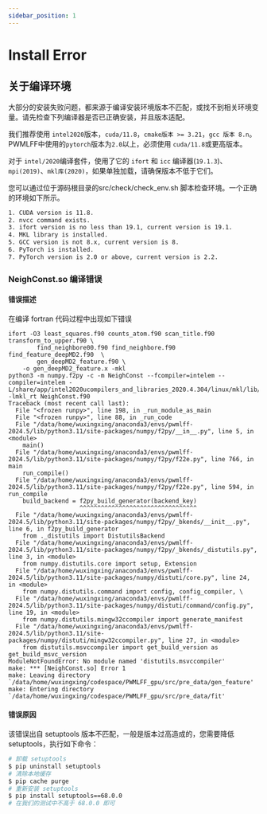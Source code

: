 ```yaml
---
sidebar_position: 1
---
```

# Install Error

## 关于编译环境
大部分的安装失败问题，都来源于编译安装环境版本不匹配，或找不到相关环境变量。请先检查下列编译器是否已正确安装，并且版本适配。

我们推荐使用 `intel2020`版本，`cuda/11.8`，`cmake版本 >= 3.21`，`gcc 版本 8.n`。
PWMLFF中使用的`pytorch`版本为`2.0`以上，必须使用 `cuda/11.8`或更高版本。

对于 `intel/2020`编译套件，使用了它的 `ifort` 和 `icc` 编译器(`19.1.3`)、`mpi(2019)`、`mkl库(2020)`，如果单独加载，请确保版本不低于它们。

您可以通过位于源码根目录的src/check/check_env.sh 脚本检查环境。一个正确的环境如下所示。
``` txt
1. CUDA version is 11.8.
2. nvcc command exists.
3. ifort version is no less than 19.1, current version is 19.1.
4. MKL library is installed.
5. GCC version is not 8.x, current version is 8.
6. PyTorch is installed.
7. PyTorch version is 2.0 or above, current version is 2.2.
```


### NeighConst.so 编译错误
#### 错误描述
在编译 fortran 代码过程中出现如下错误

```
ifort -O3 least_squares.f90 counts_atom.f90 scan_title.f90 transform_to_upper.f90 \
        find_neighbore00.f90 find_neighbore.f90 find_feature_deepMD2.f90  \
        gen_deepMD2_feature.f90 \
	-o gen_deepMD2_feature.x -mkl
python3 -m numpy.f2py -c -m NeighConst --fcompiler=intelem --compiler=intelem -L/share/app/intel2020ucompilers_and_libraries_2020.4.304/linux/mkl/lib/intel64/ -lmkl_rt NeighConst.f90
Traceback (most recent call last):
  File "<frozen runpy>", line 198, in _run_module_as_main
  File "<frozen runpy>", line 88, in _run_code
  File "/data/home/wuxingxing/anaconda3/envs/pwmlff-2024.5/lib/python3.11/site-packages/numpy/f2py/__in__.py", line 5, in <module>
    main()
  File "/data/home/wuxingxing/anaconda3/envs/pwmlff-2024.5/lib/python3.11/site-packages/numpy/f2py/f22e.py", line 766, in main
    run_compile()
  File "/data/home/wuxingxing/anaconda3/envs/pwmlff-2024.5/lib/python3.11/site-packages/numpy/f2py/f22e.py", line 594, in run_compile
    build_backend = f2py_build_generator(backend_key)
                    ^^^^^^^^^^^^^^^^^^^^^^^^^^^^^^^^^
  File "/data/home/wuxingxing/anaconda3/envs/pwmlff-2024.5/lib/python3.11/site-packages/numpy/f2py/_bkends/__init__.py", line 6, in f2py_build_generator
    from ._distutils import DistutilsBackend
  File "/data/home/wuxingxing/anaconda3/envs/pwmlff-2024.5/lib/python3.11/site-packages/numpy/f2py/_bkends/_distutils.py", line 3, in <module>
    from numpy.distutils.core import setup, Extension
  File "/data/home/wuxingxing/anaconda3/envs/pwmlff-2024.5/lib/python3.11/site-packages/numpy/distuti/core.py", line 24, in <module>
    from numpy.distutils.command import config, config_compiler, \
  File "/data/home/wuxingxing/anaconda3/envs/pwmlff-2024.5/lib/python3.11/site-packages/numpy/distuti/command/config.py", line 19, in <module>
    from numpy.distutils.mingw32ccompiler import generate_manifest
  File "/data/home/wuxingxing/anaconda3/envs/pwmlff-2024.5/lib/python3.11/site-packages/numpy/distuti/mingw32ccompiler.py", line 27, in <module>
    from distutils.msvccompiler import get_build_version as get_build_msvc_version
ModuleNotFoundError: No module named 'distutils.msvccompiler'
make: *** [NeighConst.so] Error 1
make: Leaving directory `/data/home/wuxingxing/codespace/PWMLFF_gpu/src/pre_data/gen_feature'
make: Entering directory `/data/home/wuxingxing/codespace/PWMLFF_gpu/src/pre_data/fit'
```

#### 错误原因
该错误出自 setuptools 版本不匹配，一般是版本过高造成的，您需要降低 setuptools，执行如下命令：
``` bash
# 卸载 setuptools
$ pip uninstall setuptools
# 清除本地缓存
$ pip cache purge
# 重新安装 setuptools
$ pip install setuptools==68.0.0
# 在我们的测试中不高于 68.0.0 即可
```

<!-- ## 1. OSError

### 环境描述
操作系统`rocky8.5`，`cmake 2.30.0`，`gcc8.5`或者`gcc9.2`，`cuda/11.8`，`intel/2020`，`pytroch 2.2.0.dev20231127+cu118`， `PWMLFF2024.5`

### 错误描述

该错误发生在操作系统 rocky8.5 ( Ubuntu 也可能存在该问题)上，按照安装说明正常完成 PWMLFF2024.5 编译之后，在提交任务训练时发生如下所示的错误。

OSError: /PWMLFF2024.5/src/op/build/lib/libcalculate_virial_force_grad.cpp.so: undefined symbol: _ZN3c106detail23torchInternalAssertFailEPKcS2_jS2_RKNSt7__cxx1112basic_stringIcSt11char_traitsIcESaIcEEE

![Alt text](./pictures/OSError_x11ABI.png)

### 解决方法
在源码目录 /PWMLFF2024.5/src/op 下，修改 CMakeLists.txt，取消对第一行的注释（去掉`#`字符）
```txt
add_compile_options(-D_GLIBCXX_USE_CXX11_ABI=0)
```

### 错误原因
该错误是‌std::string ABI不匹配造成的。
‌std::string ABI‌主要涉及到C++标准库中的std::string类在不同编译器ABI（Application Binary Interface，应用程序二进制接口）下的兼容性问题。ABI定义了程序在二进制层面的规范，包括函数调用的约定、数据类型的布局、异常处理机制等，是编译器、操作系统和硬件共同决定的接口。由于C++的ABI比C语言更复杂，因为它依赖于编译器，因此在使用不同编译器或编译器不同版本编译的程序之间，可能会出现ABI不兼容的情况。
对于Centos 系统，pip安装了pytroch之后，libtorch的_GLIBCXX_USE_CXX11_ABI宏被设置为1，在编译c++ cuda的算子时使用的是1，相匹配。但是在 rocky8.5 或者 Ubuntu 系统，libtorch的宏是0，不再匹配，因此编译后发生该错误。需要手动在CMakelist.txt中指定为0。
 -->

